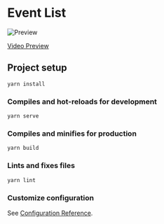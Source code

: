 # Event List
![Preview](https://dolza.dev/playground/eventlist/preview.png)

[Video Preview](https://dolza.dev/playground/eventlist/preview.mp4)

## Project setup
```
yarn install
```

### Compiles and hot-reloads for development
```
yarn serve
```

### Compiles and minifies for production
```
yarn build
```

### Lints and fixes files
```
yarn lint
```

### Customize configuration
See [Configuration Reference](https://cli.vuejs.org/config/).
